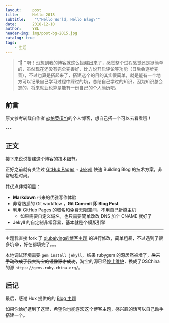 ```yaml
---
layout:     post
title:      Hello 2018
subtitle:    "\"Hello World, Hello Blog\""
date:       2018-12-10
author:     YBL
header-img: img/post-bg-2015.jpg
catalog: true
tags:
    - 生活
---
```


> “🙉 ”
呀！没想到我的博客就这么搭建出来了，感觉整个过程感觉还是挺简单的，虽然现在还没有完全完善好，比方说开启评论等功能（日后会逐步完善），不过也算是搭起来了，搭建这个的目的其实很简单，就是能有一个地方可以记录自己学习过程中踩过的坑，总结自己学过的知识，因为知识总会忘的，将来就业也算是能有一份自己的个人简历吧。

## 前言
原文参考转载自作者 [@柏荧(BY)](http://github.com/qiubaiying)的个人博客，想自己搭一个可以去看看哦！



<p id = "build"></p>
---

## 正文

接下来说说搭建这个博客的技术细节。  

正好之前就有关注过 [GitHub Pages](https://pages.github.com/) + [Jekyll](http://jekyllrb.com/) 快速 Building Blog 的技术方案，非常轻松时尚。

其优点非常明显：

* **Markdown** 带来的优雅写作体验
* 非常熟悉的 Git workflow ，**Git Commit 即 Blog Post**
* 利用 GitHub Pages 的域名和免费无限空间，不用自己折腾主机
	* 如果需要自定义域名，也只需要简单改改 DNS 加个 CNAME 就好了 
* Jekyll 的自定制非常容易，基本就是个模版引擎



---


主题我直接 fork 了 [qiubaiying的博客主题](https://qiubaiying.top/) 的进行修改，简单粗暴，不过遇到了很多坑😂，好在都填完了。。。

本地调试环境需要 `gem install jekyll`，结果 rubygem 的源居然被墙了，~~后来手动改成了我大淘宝的镜像源才成功~~，淘宝的源已经[停止维护](https://gems.ruby-china.org/)，换成了OSChina的源 `https://gems.ruby-china.org/`。


## 后记

最后，感谢 Hux 提供的的 [Blog 主题](https://github.com/Huxpro/huxpro.github.io)

如果你恰好逛到了这里，希望你也能喜欢这个博客主题，感兴趣的话可以自己动手搭建一个。




